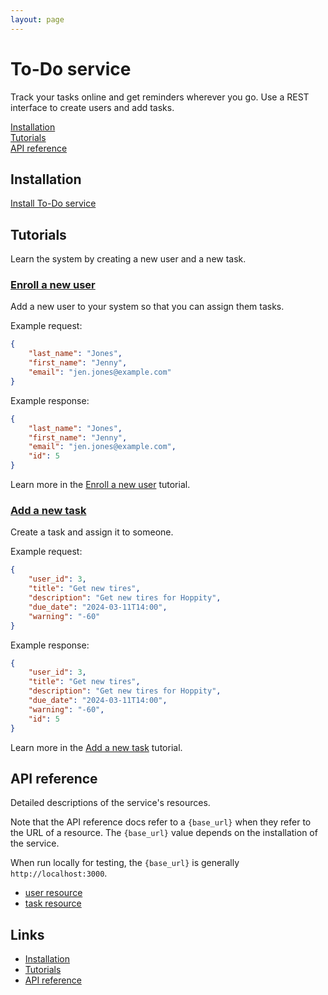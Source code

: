 ```yaml
---
layout: page 
---
```


# To-Do service  

Track your tasks online and get reminders wherever you go. Use a REST interface to create users and add tasks.  

[Installation](#installation)  
[Tutorials](#tutorials)  
[API reference](#api-reference)  

## Installation  

[Install To-Do service](before-you-start-a-tutorial.md)

## Tutorials  

Learn the system by creating a new user and a new task.

### [Enroll a new user](tutorials/enroll-a-new-user.md)

Add a new user to your system so that you can assign them tasks.

Example request:  

```json
{
    "last_name": "Jones",
    "first_name": "Jenny",
    "email": "jen.jones@example.com"
}
```

Example response:  

```json
{
    "last_name": "Jones",
    "first_name": "Jenny",
    "email": "jen.jones@example.com",
    "id": 5
}
```

Learn more in the [Enroll a new user](tutorials/enroll-a-new-user.md) tutorial.

### [Add a new task](tutorials/add-a-new-task.md)  

Create a task and assign it to someone.

Example request:  

```json
{
    "user_id": 3,
    "title": "Get new tires",
    "description": "Get new tires for Hoppity",
    "due_date": "2024-03-11T14:00",
    "warning": "-60"
}
```

Example response:  

```json
{
    "user_id": 3,
    "title": "Get new tires",
    "description": "Get new tires for Hoppity",
    "due_date": "2024-03-11T14:00",
    "warning": "-60",
    "id": 5
}
```

Learn more in the [Add a new task](tutorials/add-a-new-task.md) tutorial.

## API reference  

Detailed descriptions of the service's resources.

Note that the API reference docs refer to a `{base_url}` when they
refer to the URL of a resource. The `{base_url}` value depends
on the installation of the service.

When run locally for testing, the `{base_url}` is
generally `http://localhost:3000`.

* [user resource](api/user.md)
* [task resource](api/task.md)

## Links  

* [Installation](before-you-start-a-tutorial.md)
* [Tutorials](overview_dmanis.md#tutorials)
* [API reference](overview_dmanis.md#api-reference)
